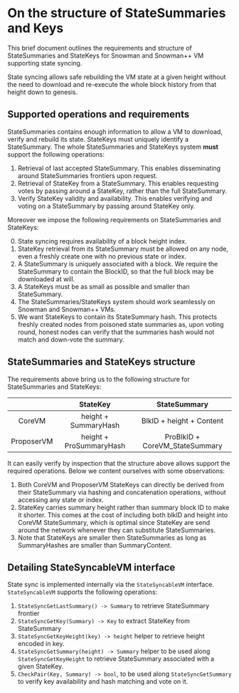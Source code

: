 # On the structure of StateSummaries and Keys

This brief document outlines the requirements and structure of StateSummaries and StateKeys for Snowman and Snowman++ VM supporting state syncing.

State syncing allows safe rebuilding the VM state at a given height without the need to download and re-execute the whole block history from that height down to genesis.

## Supported operations and requirements

StateSummaries contains enough information to allow a VM to download, verify and rebuild its state. StateKeys must uniquely identify a StateSummary.
The whole StateSummaries and StateKeys system **must** support the following operations:

1. Retrieval of last accepted StateSummary. This enables disseminating around StateSummaries frontiers upon request.
2. Retrieval of StateKey from a StateSummary. This enables requesting votes by passing around a StateKey, rather than the full StateSummary.
3. Verify StateKey validity and availability. This enables verifying and voting on a StateSummary by passing around StateKey only.

Moreover we impose the following requirements on StateSummaries and StateKeys:

0. State syncing requires availability of a block height index.  
1. StateKey retrieval from its StateSummary must be allowed on any node, even a freshly create one with no previous state or index.
2. A StateSummary is uniquely associated with a block. We require the StateSummary to contain the BlockID, so that the full block may be downloaded at will.
3. A StateKeys must be as small as possible and smaller than StateSummary.
4. The StateSummaries/StateKeys system should work seamlessly on Snowman and Snowman++ VMs.
5. We want StateKeys to contain its StateSummary hash. This protects freshly created nodes from poisoned state summaries as, upon voting round, honest nodes can verify that the summaries hash would not match and down-vote the summary.

## StateSummaries and StateKeys structure

The requirements above bring us to the following structure for StateSummaries and StateKeys:

|            | StateKey                 | StateSummary                   |
|:----------:|:------------------------:|:------------------------------:|
| CoreVM     | height + SummaryHash     | BlkID + height + Content       |
| ProposerVM | height + ProSummaryHash  | ProBlkID + CoreVM_StateSummary |

It can easily verify by inspection that the structure above allows support the required operations. Below we content ourselves with some observations:

1. Both CoreVM and ProposerVM StateKeys can directly be derived from their StateSummary via hashing and concatenation operations, without accessing any state or index.
2. StateKey carries summary height rather than summary block ID to make it shorter. This comes at the cost of including both blkID and height into CoreVM StateSummary, which is optimal since StateKey are send around the network whenever they can substitute StateSummaries.
3. Note that StateKeys are smaller then StateSummaries as long as SummaryHashes are smaller than SummaryContent.

## Detailing StateSyncableVM interface

State sync is implemented internally via the `StateSyncableVM` interface. `StateSyncableVM` supports the following operations:

1. `StateSyncGetLastSummary() -> Summary` to retrieve StateSummary frontier
2. `StateSyncGetKey(Summary) -> Key` to extract StateKey from StateSummary
3. `StateSyncGetKeyHeight(key) -> height` helper to retrieve height encoded in key.
4. `StateSyncGetSummary(height) -> Summary` helper to be used along `StateSyncGetKeyHeight` to retrieve StateSummary associated with a given StateKey.
5. `CheckPair(Key, Summary) -> bool`, to be used along `StateSyncGetSummary` to verify key availability and hash matching and vote on it.
